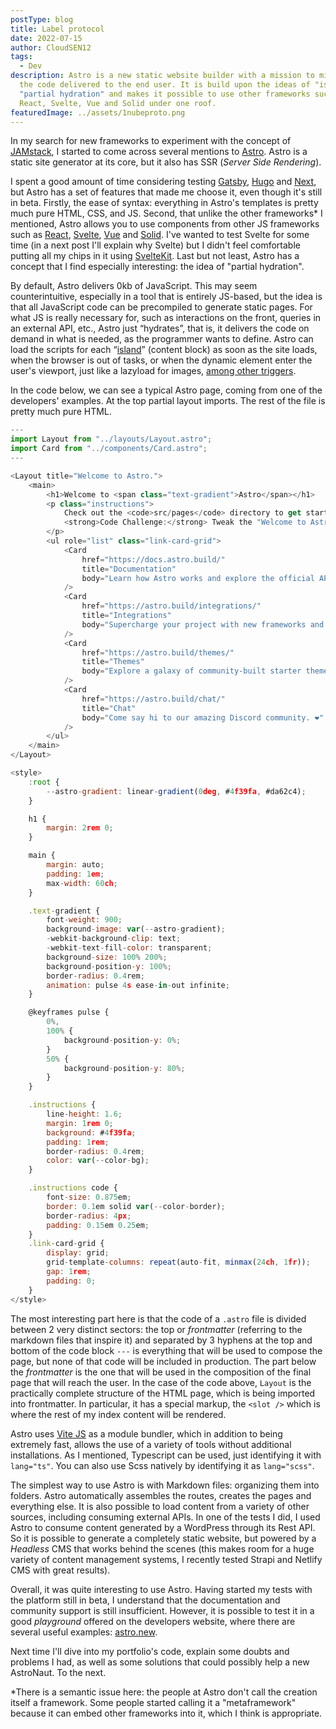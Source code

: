 ```yaml
---
postType: blog
title: Label protocol
date: 2022-07-15
author: CloudSEN12
tags:
  - Dev
description: Astro is a new static website builder with a mission to minimize
  the code delivered to the end user. It is build upon the ideas of "islands",
  "partial hydration" and makes it possible to use other frameworks such as
  React, Svelte, Vue and Solid under one roof.
featuredImage: ../assets/1nubeproto.png
---
```

In my search for new frameworks to experiment with the concept of [JAMstack](https://jamstack.org/), I started to come across several mentions to [Astro](https://astro.build/). Astro is a static site generator at its core, but it also has SSR (*Server Side Rendering*).

I spent a good amount of time considering testing [Gatsby](https://www.gatsbyjs.com/), [Hugo](https://gohugo.io/) and [Next](https://nextjs.org/), but Astro has a set of features that made me choose it, even though it's still in beta. Firstly, the ease of syntax: everything in Astro's templates is pretty much pure HTML, CSS, and JS. Second, that unlike the other frameworks* I mentioned, Astro allows you to use components from other JS frameworks such as [React](https://pt-br.reactjs.org/), [Svelte](https://svelte.dev/), [Vue](https://vuejs.org/) and [Solid](https://www.solidjs.com/). I've wanted to test Svelte for some time (in a next post I'll explain why Svelte) but I didn't feel comfortable putting all my chips in it using [SvelteKit](https://kit.svelte.dev/). Last but not least, Astro has a concept that I find especially interesting: the idea of ​​"partial hydration".

By default, Astro delivers 0kb of JavaScript. This may seem counterintuitive, especially in a tool that is entirely JS-based, but the idea is that all JavaScript code can be precompiled to generate static pages. For what JS is really necessary for, such as interactions on the front, queries in an external API, etc., Astro just “hydrates”, that is, it delivers the code on demand in what is needed, as the programmer wants to define. Astro can load the scripts for each “[island](https://jasonformat.com/islands-architecture/)” (content block) as soon as the site loads, when the browser is out of tasks, or when the dynamic element enter the user's viewport, just like a lazyload for images, [among other triggers](https://docs.astro.build/en/reference/directives-reference/#client-directives).

In the code below, we can see a typical Astro page, coming from one of the developers' examples. At the top partial layout imports. The rest of the file is pretty much pure HTML.

```javascript
---
import Layout from "../layouts/Layout.astro";
import Card from "../components/Card.astro";
---

<Layout title="Welcome to Astro.">
	<main>
		<h1>Welcome to <span class="text-gradient">Astro</span></h1>
		<p class="instructions">
			Check out the <code>src/pages</code> directory to get started.<br />
			<strong>Code Challenge:</strong> Tweak the "Welcome to Astro" message above.
		</p>
		<ul role="list" class="link-card-grid">
			<Card
				href="https://docs.astro.build/"
				title="Documentation"
				body="Learn how Astro works and explore the official API docs."
			/>
			<Card
				href="https://astro.build/integrations/"
				title="Integrations"
				body="Supercharge your project with new frameworks and libraries."
			/>
			<Card
				href="https://astro.build/themes/"
				title="Themes"
				body="Explore a galaxy of community-built starter themes."
			/>
			<Card
				href="https://astro.build/chat/"
				title="Chat"
				body="Come say hi to our amazing Discord community. ❤️"
			/>
		</ul>
	</main>
</Layout>

<style>
	:root {
		--astro-gradient: linear-gradient(0deg, #4f39fa, #da62c4);
	}

	h1 {
		margin: 2rem 0;
	}

	main {
		margin: auto;
		padding: 1em;
		max-width: 60ch;
	}

	.text-gradient {
		font-weight: 900;
		background-image: var(--astro-gradient);
		-webkit-background-clip: text;
		-webkit-text-fill-color: transparent;
		background-size: 100% 200%;
		background-position-y: 100%;
		border-radius: 0.4rem;
		animation: pulse 4s ease-in-out infinite;
	}

	@keyframes pulse {
		0%,
		100% {
			background-position-y: 0%;
		}
		50% {
			background-position-y: 80%;
		}
	}

	.instructions {
		line-height: 1.6;
		margin: 1rem 0;
		background: #4f39fa;
		padding: 1rem;
		border-radius: 0.4rem;
		color: var(--color-bg);
	}

	.instructions code {
		font-size: 0.875em;
		border: 0.1em solid var(--color-border);
		border-radius: 4px;
		padding: 0.15em 0.25em;
	}
	.link-card-grid {
		display: grid;
		grid-template-columns: repeat(auto-fit, minmax(24ch, 1fr));
		gap: 1rem;
		padding: 0;
	}
</style>
```

The most interesting part here is that the code of a `.astro` file is divided between 2 very distinct sectors: the top or *frontmatter* (referring to the markdown files that inspire it) and separated by 3 hyphens at the top and bottom of the code block `---` is everything that will be used to compose the page, but none of that code will be included in production. The part below the *frontmatter* is the one that will be used in the composition of the final page that will reach the user. In the case of the code above, `Layout` is the practically complete structure of the HTML page, which is being imported into frontmatter. In particular, it has a special markup, the `<slot />` which is where the rest of my index content will be rendered.

Astro uses [Vite JS](https://vitejs.dev/) as a module bundler, which in addition to being extremely fast, allows the use of a variety of tools without additional installations. As I mentioned, Typescript can be used, just identifying it with `lang="ts"`. You can also use Scss natively by identifying it as `lang="scss"`.

The simplest way to use Astro is with Markdown files: organizing them into folders. Astro automatically assembles the routes, creates the pages and everything else. It is also possible to load content from a variety of other sources, including consuming external APIs. In one of the tests I did, I used Astro to consume content generated by a WordPress through its Rest API. So it is possible to generate a completely static website, but powered by a *Headless* CMS that works behind the scenes (this makes room for a huge variety of content management systems, I recently tested Strapi and Netlify CMS with great results).

Overall, it was quite interesting to use Astro. Having started my tests with the platform still in beta, I understand that the documentation and community support is still insufficient. However, it is possible to test it in a good *playground* offered on the developers website, where there are several useful examples: [astro.new](https://astro.new/).

Next time I'll dive into my portfolio's code, explain some doubts and problems I had, as well as some solutions that could possibly help a new AstroNaut. To the next.

\*There is a semantic issue here: the people at Astro don't call the creation itself a framework. Some people started calling it a "metaframework" because it can embed other frameworks into it, which I think is appropriate.
